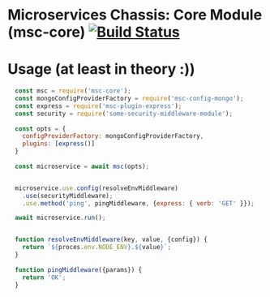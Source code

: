 # Microservices Chassis: Core Module (msc-core) [![Build Status](https://travis-ci.org/mujichOk/msc-core.svg?branch=master)](https://travis-ci.org/mujichOk/msc-core)

# Usage (at least in theory :))

```js
  const msc = require('msc-core');
  const mongoConfigProviderFactory = require('msc-config-mongo');
  const express = require('msc-plugin-express');
  const security = require('some-security-middleware-module');
  
  const opts = {
    configProviderFactory: mongoConfigProviderFactory, 
    plugins: [express()]
  }
  
  const microservice = await msc(opts);


  microservice.use.config(resolveEnvMiddleware)
    .use(securityMiddleware);
    .use.method('ping', pingMiddleware, {express: { verb: 'GET' }});

  await microservice.run();


  function resolveEnvMiddleware(key, value, {config}) {
    return `${proces.env.NODE_ENV}.${value}`;
  }
  
  function pingMiddleware({params}) {
    return 'OK';
  }
```
